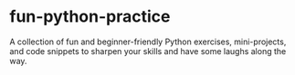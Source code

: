 # fun-python-practice
A collection of fun and beginner-friendly Python exercises, mini-projects, and code snippets to sharpen your skills and have some laughs along the way.
